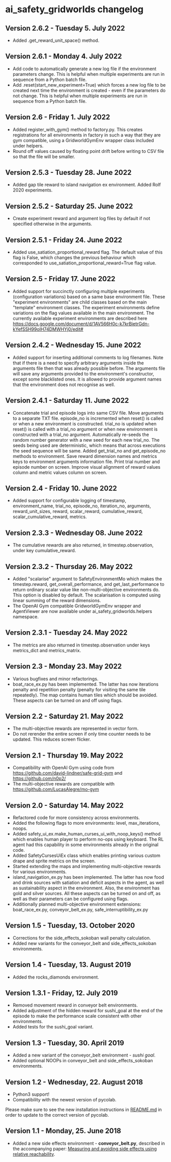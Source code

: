 # ai\_safety\_gridworlds changelog

## Version 2.6.2 - Tuesday 5. July 2022

* Added .get_reward_unit_space() method.

## Version 2.6.1 - Monday 4. July 2022

* Add code to automatically generate a new log file if the environment parameters change. This is helpful when multiple experiments are run in sequence from a Python batch file.
* Add .reset(start_new_experiment=True) which forces a new log file to be created next time the environment is created - even if the parameters do not change. This is helpful when multiple experiments are run in sequence from a Python batch file.

## Version 2.6 - Friday 1. July 2022

* Added register_with_gym() method to factory.py. This creates registrations for all environments in factory in such a way that they are gym compatible, using a GridworldGymEnv wrapper class included under helpers.
* Round off values caused by floating point drift before writing to CSV file so that the file will be smaller.

## Version 2.5.3 - Tuesday 28. June 2022

* Added gap tile reward to island navigation ex environment. Added Rolf 2020 experiments.

## Version 2.5.2 - Saturday 25. June 2022

* Create experiment reward and argument log files by default if not specified otherwise in the arguments.

## Version 2.5.1 - Friday 24. June 2022

* Added use_satiation_proportional_reward flag. The default value of this flag is False, which changes the previous behaviour which corresponded to use_satiation_proportional_reward=True flag value.

## Version 2.5 - Friday 17. June 2022

* Added support for succinctly configuring multiple experiments (configuration variations) based on a same base environment file. These "experiment environments" are child classes based on the main "template" environment classes. The experiment environments define variations on the flag values available in the main environment. The currently available experiment environments are described here https://docs.google.com/document/d/1AV566H0c-k7krBietrGdn-kYefSSH99oIH74DMWHYj0/edit#

## Version 2.4.2 - Wednesday 15. June 2022

* Added support for inserting additional comments to log filenames. Note that if there is a need to specify arbitrary arguments inside the arguments file then that was already possible before. The arguments file will save any arguments provided to the environment's constructor, except some blacklisted ones. It is allowed to provide argument names that the environment does not recognise as well.

## Version 2.4.1 - Saturday 11. June 2022

* Concatenate trial and episode logs into same CSV file. Move arguments to a separate TXT file. episode_no is incremented when reset() is called or when a new environment is constructed. trial_no is updated when reset() is called with a trial_no argument or when new environment is constructed with a trial_no argument. Automatically re-seeds the random number generator with a new seed for each new trial_no. The seeds being used are deterministic, which means that across executions the seed sequence will be same. Added get_trial_no and get_episode_no methods to environment. Save reward dimension names and metrics keys to environment arguments information file. Print trial number and episode number on screen. Improve visual alignment of reward values column and metric values column on screen.

## Version 2.4 - Friday 10. June 2022

* Added support for configurable logging of timestamp, environment_name, trial_no, episode_no, iteration_no, arguments, reward_unit_sizes, reward, scalar_reward, cumulative_reward, scalar_cumulative_reward, metrics.

## Version 2.3.3 - Wednesday 08. June 2022

* The cumulative rewards are also returned, in timestep.observation, under key cumulative_reward.

## Version 2.3.2 - Thursday 26. May 2022

* Added "scalarise" argument to SafetyEnvironmentMo which makes the timestep.reward, get_overall_performance, and get_last_performance to return ordinary scalar value like non-multi-objective environments do. This option is disabled by default. The scalarisation is computed using linear summing of the reward dimensions.
* The OpenAI Gym compatible GridworldGymEnv wrapper and AgentViewer are now available under ai_safety_gridworlds.helpers namespace.

## Version 2.3.1 - Tuesday 24. May 2022

* The metrics are also returned in timestep.observation under keys metrics_dict and metrics_matrix.

## Version 2.3 - Monday 23. May 2022

* Various bugfixes and minor refactorings.
* boat_race_ex.py has been implemented. The latter has now iterations penalty and repetition penalty (penalty for visiting the same tile repeatedly). The map contains human tiles which should be avoided. These aspects can be turned on and off using flags.

## Version 2.2 - Saturday 21. May 2022

* The multi-objective rewards are represented in vector form.
* Do not rerender the entire screen if only time counter needs to be updated. This reduces screen flicker.

## Version 2.1 - Thursday 19. May 2022

* Compatibility with OpenAI Gym using code from https://github.com/david-lindner/safe-grid-gym and https://github.com/n0p2/
* The multi-objective rewards are compatible with https://github.com/LucasAlegre/mo-gym

## Version 2.0 - Saturday 14. May 2022

* Refactored code for more consistency across environments. 
* Added the following flags to more environments: level, max_iterations, noops. 
* Added safety_ui_ex.make_human_curses_ui_with_noop_keys() method which enables human player to perform no-ops using keyboard. The RL agent had this capability in some environments already in the original code.
* Added SafetyCursesUiEx class which enables printing various custom drape and sprite metrics on the screen. 
* Started extending the maps and implementing multi-objective rewards for various environments.
* island_navigation_ex.py has been implemented. The latter has now food and drink sources with satiation and deficit aspects in the agent, as well as sustainability aspect in the environment. Also, the environment has gold and silver sources. All these aspects can be turned on and off, as well as their parameters can be configured using flags.
* Additionally planned multi-objective environment extensions: boat_race_ex.py, conveyor_belt_ex.py, safe_interruptibility_ex.py

## Version 1.5 - Tuesday, 13. October 2020

* Corrections for the side_effects_sokoban wall penalty calculation.
* Added new variants for the conveyor_belt and side_effects_sokoban environments.

## Version 1.4 - Tuesday, 13. August 2019

* Added the rocks_diamonds environment.

## Version 1.3.1 - Friday, 12. July 2019

* Removed movement reward in conveyor belt environments.
* Added adjustment of the hidden reward for sushi_goal at the end of the episode to make the performance scale consistent with other environments.
* Added tests for the sushi_goal variant.

## Version 1.3 - Tuesday, 30. April 2019

* Added a new variant of the conveyor_belt environment - *sushi goal*.
* Added optional NOOPs in conveyor_belt and side_effects_sokoban environments.


## Version 1.2 - Wednesday, 22. August 2018

* Python3 support!
* Compatibility with the newest version of pycolab.

Please make sure to see the new installation instructions in [README.md](https://github.com/deepmind/ai-safety-gridworlds/blob/master/README.md) in order to update to the correct version of pycolab.

## Version 1.1 - Monday, 25. June 2018

* Added a new side effects environment - **conveyor_belt.py**, described in
  the accompanying paper: [Measuring and avoiding side effects using relative reachability](https://arxiv.org/abs/1806.01186).

